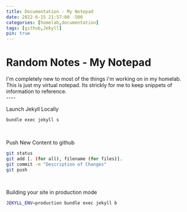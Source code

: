 ```yaml
---
title: Documentation - My Notepad
date: 2022-6-15 21:57:00 -500
categories: [homelab,documentation]
tags: [github,Jekyll]
pin: true
---
```


# Random Notes - My Notepad

I\'m completely new to most of the things i\'m working on in my homelab.  This is just my virtual notepad.  Its strickly for me to keep snippets of information to reference.  
\----

Launch Jekyll Locally
```bash
bundle exec jekyll s
```
<br>

Push New Content to github
```bash
git status
git add [. (for all), filename (for files)].
git commit -m "Description of Changes"
git push
```
<br>

Building your site in production mode
```bash
JEKYLL_ENV=production bundle exec jekyll b
```
<br>

